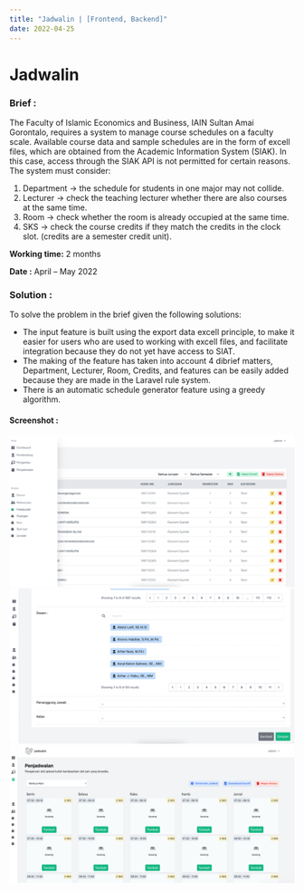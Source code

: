 ```yaml
---
title: "Jadwalin | [Frontend, Backend]"
date: 2022-04-25
---
```


# Jadwalin

### Brief :
The Faculty of Islamic Economics and Business, IAIN Sultan Amai Gorontalo, requires a system to manage course schedules on a faculty scale. Available course data and sample schedules are in the form of excell files, which are obtained from the Academic Information System (SIAK). In this case, access through the SIAK API is not permitted for certain reasons.
The system must consider:
1. Department → the schedule for students in one major may not collide.
2. Lecturer → check the teaching lecturer whether there are also courses at the same time.
3. Room → check whether the room is already occupied at the same time.
4. SKS -> check the course credits if they match the credits in the clock slot. (credits are a semester credit unit).

**Working time:** 2 months

**Date :** April – May 2022

### Solution :
To solve the problem in the brief given the following solutions:
- The input feature is built using the export data excell principle, to make it easier for users who are used to working with excell files, and facilitate integration because they do not yet have access to SIAT.
- The making of the feature has taken into account 4 dibrief matters, Department, Lecturer, Room, Credits, and features can be easily added because they are made in the Laravel rule system.
- There is an automatic schedule generator feature using a greedy algorithm.

#### Screenshot :
![/projects/jadwalin1.png](/projects/jadwalin1.png)
![/projects/jadwalin2.png](/projects/jadwalin2.png)
![/projects/jadwalin3.png](/projects/jadwalin3.png)